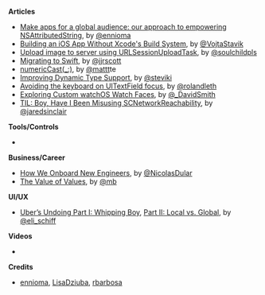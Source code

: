 
**Articles**

* [Make apps for a global audience: our approach to empowering NSAttributedString](https://medium.com/ynap-tech/our-approach-to-empowering-nsattributedstring-f6ecab72b9a9/), by [@ennioma](https://twitter.com/ennioma)
* [Building an iOS App Without Xcode's Build System](https://vojtastavik.com/2018/10/15/building-ios-app-without-xcode/), by [@VojtaStavik](https://twitter.com/vojtastavik)
* [Upload image to server using URLSessionUploadTask](https://fluffy.es/upload-image-to-server/), by [@soulchildpls](https://twitter.com/soulchildpls)
* [Migrating to Swift](https://jjrscott.com/migrating-to-swift/), by [@jjrscott](https://twitter.com/jjrscott)
* [numeric​Cast(_:)](https://nshipster.com/numericcast/), by [@mattt](https://twitter.com/mattt)te
* [Improving Dynamic Type Support](https://pspdfkit.com/blog/2018/improving-dynamic-type-support/), by [@steviki](https://twitter.com/steviki)
* [Avoiding the keyboard on UITextField focus](https://rolandleth.com/avoiding-the-keyboard-on-uitextfield-focus), by [@rolandleth](https://twitter.com/rolandleth)
* [Exploring Custom watchOS Watch Faces](https://david-smith.org/blog/2018/10/12/exploring-custom-watchos-watch-faces/), by [@_DavidSmith](http://twitter.com/_DavidSmith)
* [TIL: Boy, Have I Been Misusing SCNetworkReachability](http://blog.jaredsinclair.com/post/179083065595/til-boy-have-i-been-misusing), by [@jaredsinclair](https://twitter.com/jaredsinclair) 

**Tools/Controls**

* 

**Business/Career**

* [How We Onboard New Engineers](https://pspdfkit.com/blog/2018/onboarding-new-engineers/), by [@NicolasDular](https://twitter.com/NicolasDular)
* [The Value of Values](https://blog.lickability.com/the-value-of-values-3b2e2ee5328b), by [@mb](https://twitter.com/mb)

**UI/UX**

* [Uber’s Undoing Part I: Whipping Boy](http://www.elischiff.com/blog/2018/10/10/ubers-undoing-part-i-whipping-boy), [Part II: Local vs. Global](http://www.elischiff.com/blog/2018/10/17/ubers-undoing-part-ii-local-vs-global), by [@eli_schiff](https://twitter.com/eli_schiff)

**Videos**

* 

**Credits**

* [ennioma](https://github.com/ennioma), [LisaDziuba](https://github.com/lisadziuba), [rbarbosa](https://github.com/rbarbosa)

